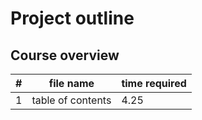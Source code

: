 # Project outline

## Course overview

| # | file name | time required |
| --- | --- | --- |
| 1 | table of contents | 4.25 |
